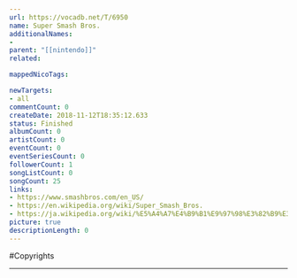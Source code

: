 ```yaml
---
url: https://vocadb.net/T/6950
name: Super Smash Bros.
additionalNames: 
- 
parent: "[[nintendo]]"
related:

mappedNicoTags:

newTargets:
- all
commentCount: 0
createDate: 2018-11-12T18:35:12.633
status: Finished
albumCount: 0
artistCount: 0
eventCount: 0
eventSeriesCount: 0
followerCount: 1
songListCount: 0
songCount: 25
links: 
- https://www.smashbros.com/en_US/
- https://en.wikipedia.org/wiki/Super_Smash_Bros.
- https://ja.wikipedia.org/wiki/%E5%A4%A7%E4%B9%B1%E9%97%98%E3%82%B9%E3%83%9E%E3%83%83%E3%82%B7%E3%83%A5%E3%83%96%E3%83%A9%E3%82%B6%E3%83%BC%E3%82%BA%E3%82%B7%E3%83%AA%E3%83%BC%E3%82%BA
picture: true
descriptionLength: 0
---
```


#Copyrights



---


